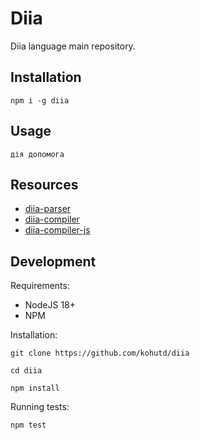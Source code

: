 # Diia

Diia language main repository.

## Installation

```shell
npm i -g diia
```

## Usage

```shell
дія допомога
```

## Resources

- [diia-parser](https://github.com/kohutd/diia-parser)
- [diia-compiler](https://github.com/kohutd/diia-compiler)
- [diia-compiler-js](https://github.com/kohutd/diia-compiler-js)

## Development

Requirements:

- NodeJS 18+
- NPM

Installation:

```shell
git clone https://github.com/kohutd/diia

cd diia

npm install
```

Running tests:

```shell
npm test
```
